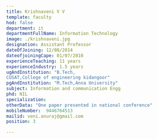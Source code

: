 ```yaml
---
title: Krishnaveni V V
template: faculty
hod: false
department: it
departmentFullName: Information Technology
image: ./krishnaveni.jpg
designation: Assistant Professor
dateOfJoining: 12/08/2014
dateofjoiningCape: 01/07/2010
experienceTeaching: 11 years
experienceIndustry: 1.5 years
ugAndInstitution: "B.Tech,
CUSAT,College of engineering kidangoor"
pgAndInstitution: "M.Tech,Anna University"
subject: Information and communication Engg
phd: NIL
specialization:  
otherData: "One paper presented in national conference"
mobileNumber:  9446764513
mailid: veni.anuraj@gmail.com
position: 3

---
```

